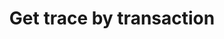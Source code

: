 ---
title: Get trace by transaction
excerpt: >-
  API to get Sentio call trace. It takes `txId.txHash` and `chainSpec.chainId`
  arguments, where the first is transaction hash, and the second is the numeric
  ethereum chain ID.


  The results looks very similar to the normal [Ethereum call
  trace](https://raw.githubusercontent.com/sentioxyz/docs/main/.gitbook/assets/image%20(2)%20(1)%20(1)%20(1).png).
  But we have an additional `startIndex` and `startIndex` on each trace entry
  even for the LOG, representing the execution order in the trace.


  This allows you to build chart that marks the order of fund flow.


  ![screenshot](https://raw.githubusercontent.com/sentioxyz/docs/main/.gitbook/assets/image%20(2)%20(1)%20(1)%20(1).png)
api:
  file: sentio-api.json
  operationId: GetCallTraceByTransaction
deprecated: false
hidden: false
metadata:
  title: ''
  description: ''
  robots: index
next:
  description: ''
---